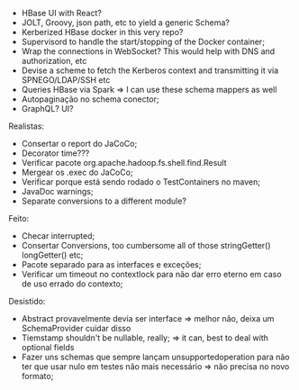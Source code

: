 - HBase UI with React?
- JOLT, Groovy, json path, etc to yield a generic Schema?
- Kerberized HBase docker in this very repo?
- Supervisord to handle the start/stopping of the Docker container;
- Wrap the connections in WebSocket? This would help with DNS and authorization, etc
- Devise a scheme to fetch the Kerberos context and transmitting it via SPNEGO/LDAP/SSH etc
- Queries HBase via Spark => I can use these schema mappers as well
- Autopaginação no schema conector;
- GraphQL? UI?

Realistas:

- Consertar o report do JaCoCo;
- Decorator time???
- Verificar pacote org.apache.hadoop.fs.shell.find.Result
- Mergear os .exec do JaCoCo;
- Verificar porque está sendo rodado o TestContainers no maven;
- JavaDoc warnings;
- Separate conversions to a different module?

Feito:

- Checar interrupted;
- Consertar Conversions, too cumbersome all of those stringGetter() longGetter() etc;
- Pacote separado para as interfaces e exceções;
- Verificar um timeout no contextlock para não dar erro eterno em caso de uso errado do contexto;

Desistido:

- Abstract provavelmente devia ser interface => melhor não, deixa um SchemaProvider cuidar disso
- Tiemstamp shouldn't be nullable, really; => it can, best to deal with optional fields
- Fazer uns schemas que sempre lançam unsupportedoperation para não ter que usar nulo em testes não mais necessário => não precisa no novo
  formato;
